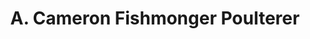 ---
title: "A. Cameron Fishmonger Poulterer"
url: /forfar/a-cameron-fishmonger-poulterer/
shop: seafood
---